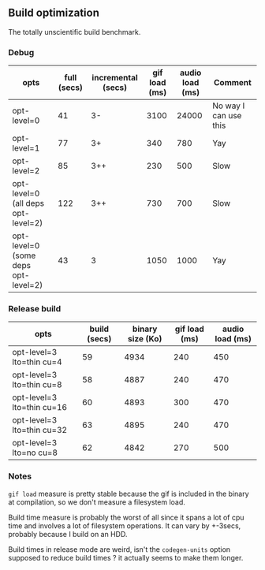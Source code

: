 ## Build optimization

The totally unscientific build benchmark.

### Debug

| opts                                | full (secs) | incremental (secs) | gif load (ms) | audio load (ms) | Comment               |
|-------------------------------------|-------------|--------------------|---------------|-----------------|-----------------------|
| opt-level=0                         | 41          | 3-                 | 3100          | 24000           | No way I can use this |
| opt-level=1                         | 77          | 3+                 | 340           | 780             | Yay                   |
| opt-level=2                         | 85          | 3++                | 230           | 500             | Slow                  |
| opt-level=0 (all deps opt-level=2)  | 122         | 3++                | 730           | 700             | Slow                  |
| opt-level=0 (some deps opt-level=2) | 43          | 3                  | 1050          | 1000            | Yay                   |

### Release build

| opts                       | build (secs) | binary size (Ko) | gif load (ms) | audio load (ms) |
|----------------------------|--------------|------------------|---------------|-----------------|
| opt-level=3 lto=thin cu=4  | 59           | 4934             | 240           | 450             |
| opt-level=3 lto=thin cu=8  | 58           | 4887             | 240           | 470             |
| opt-level=3 lto=thin cu=16 | 60           | 4893             | 300           | 470             |
| opt-level=3 lto=thin cu=32 | 63           | 4895             | 240           | 470             |
| opt-level=3 lto=no cu=8    | 62           | 4842             | 270           | 500             |

### Notes

`gif load` measure is pretty stable because the gif is included in the binary at compilation, so we don't measure a
filesystem load.

Build time measure is probably the worst of all since it spans a lot of cpu time and involves a lot of filesystem
operations. It can vary by +-3secs, probably because I build on an HDD.

Build times in release mode are weird, isn't the `codegen-units` option supposed to reduce build times ? it actually
seems to make them longer.
